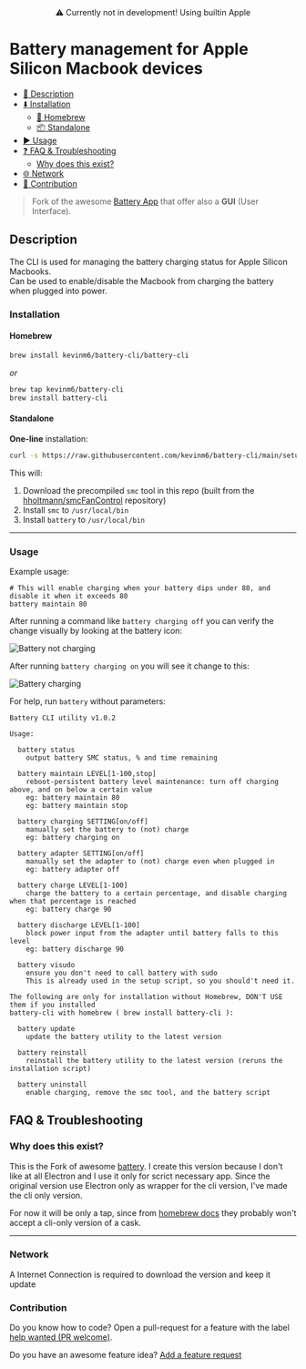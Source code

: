 <div align="center">⚠️ Currently not in development! Using builtin Apple</div>


# Battery management for Apple Silicon Macbook devices

<!--toc:start-->
- [📃 Description](#description)
- [⬇️  Installation](#installation)
  - [🍺 Homebrew](#homebrew)
  - [📦 Standalone](#standalone)
- [▶️  Usage](#usage)
- [❓ FAQ & Troubleshooting](#faq-troubleshooting)
  - [Why does this exist?](#why-does-this-exist)
- [🌐  Network](#network)
- [👥 Contribution](#contribution)
<!--toc:end-->


> Fork of the awesome [Battery App](https://github.com/actuallymentor/battery) that offer also a **GUI** (User Interface).

## Description

The CLI is used for managing the battery charging status for Apple Silicon Macbooks.\
Can be used to enable/disable the Macbook from charging the battery when plugged into power.

### Installation

#### Homebrew

  ```bash
  brew install kevinm6/battery-cli/battery-cli
  ```
  *or*

  ```bash
  brew tap kevinm6/battery-cli
  brew install battery-cli
  ```

#### Standalone

**One-line** installation:

  ```bash
  curl -s https://raw.githubusercontent.com/kevinm6/battery-cli/main/setup.sh | bash
  ```

This will:

1. Download the precompiled `smc` tool in this repo (built from the [hholtmann/smcFanControl]( https://github.com/hholtmann/smcFanControl.git ) repository)
2. Install `smc` to `/usr/local/bin`
3. Install `battery` to `/usr/local/bin`

---

### Usage

Example usage:

```shell
# This will enable charging when your battery dips under 80, and disable it when it exceeds 80
battery maintain 80
```

After running a command like `battery charging off` you can verify the change visually by looking at the battery icon:

![Battery not charging](./screenshots/not-charging-screenshot.png)

After running `battery charging on` you will see it change to this:

![Battery charging](./screenshots/charging-screenshot.png)


For help, run `battery` without parameters:

```
Battery CLI utility v1.0.2

Usage:

  battery status
    output battery SMC status, % and time remaining

  battery maintain LEVEL[1-100,stop]
    reboot-persistent battery level maintenance: turn off charging above, and on below a certain value
    eg: battery maintain 80
    eg: battery maintain stop

  battery charging SETTING[on/off]
    manually set the battery to (not) charge
    eg: battery charging on

  battery adapter SETTING[on/off]
    manually set the adapter to (not) charge even when plugged in
    eg: battery adapter off

  battery charge LEVEL[1-100]
    charge the battery to a certain percentage, and disable charging when that percentage is reached
    eg: battery charge 90

  battery discharge LEVEL[1-100]
    block power input from the adapter until battery falls to this level
    eg: battery discharge 90

  battery visudo
    ensure you don't need to call battery with sudo
    This is already used in the setup script, so you should't need it.

The following are only for installation without Homebrew, DON'T USE them if you installed
battery-cli with homebrew ( brew install battery-cli ):

  battery update
    update the battery utility to the latest version

  battery reinstall
    reinstall the battery utility to the latest version (reruns the installation script)

  battery uninstall
    enable charging, remove the smc tool, and the battery script
```

## FAQ & Troubleshooting

### Why does this exist?

This is the Fork of awesome [battery](https://github.com/actuallymentor/battery).
I create this version because I don't like at all Electron and I use it only for scrict
necessary app. Since the original version use Electron only as wrapper for the cli version,
I've made the cli only version.

For now it will be only a tap, since from [homebrew docs](https://docs.brew.sh) they probably
won't accept a cli-only version of a cask.

---

### Network

A Internet Connection is required to download the version and keep it update

### Contribution

Do you know how to code? Open a pull-request for a feature with the label [help wanted (PR welcome)](https://github.com/kevinm6/battery-cli/labels/help%20wanted%20%28PR%20welcome%29).

Do you have an awesome feature idea? [Add a feature request](https://github.com/kevinm6/battery-cli/issues/new/choose)
